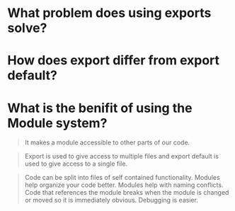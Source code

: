 # What problem does using exports solve?  

#  How does export differ from export default?  

#  What is the benifit of using the Module system?


>  It makes a module accessible to other parts of our code.


>  Export is used to give access to multiple files and export default is used to give access to a single file.


>  Code can be split into files of self contained functionality.  Modules help organize your code better.  Modules help with naming conflicts.  Code that references the module breaks when the module is changed or moved so it is immediately obvious.  Debugging is easier.




